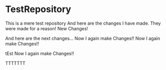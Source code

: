 # TestRepository
This is a mere test repository
And here are the changes I have made. They were made for a reason!
 New Changes!

 And here are the next changes...
 Now I again make Changes!!
 Now I again make Changes!!

tEst
 Now I again make Changes!!

TTTTTTT